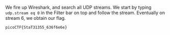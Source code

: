We fire up Wireshark, and search all UDP streams. We start by typing `udp.stream eq 0` in the Filter bar on top and follow the stream. Eventually on stream 6, we obtain our flag.

```
picoCTF{StaT31355_636f6e6e}
```